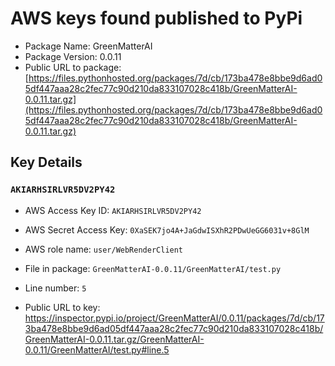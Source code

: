 # AWS keys found published to PyPi

* Package Name: GreenMatterAI
* Package Version: 0.0.11
* Public URL to package: [https://files.pythonhosted.org/packages/7d/cb/173ba478e8bbe9d6ad05df447aaa28c2fec77c90d210da833107028c418b/GreenMatterAI-0.0.11.tar.gz](https://files.pythonhosted.org/packages/7d/cb/173ba478e8bbe9d6ad05df447aaa28c2fec77c90d210da833107028c418b/GreenMatterAI-0.0.11.tar.gz)

## Key Details

### `AKIARHSIRLVR5DV2PY42`

* AWS Access Key ID: `AKIARHSIRLVR5DV2PY42`
* AWS Secret Access Key: `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` 
* AWS role name: `user/WebRenderClient`
* File in package: `GreenMatterAI-0.0.11/GreenMatterAI/test.py`
* Line number: `5`

* Public URL to key: https://inspector.pypi.io/project/GreenMatterAI/0.0.11/packages/7d/cb/173ba478e8bbe9d6ad05df447aaa28c2fec77c90d210da833107028c418b/GreenMatterAI-0.0.11.tar.gz/GreenMatterAI-0.0.11/GreenMatterAI/test.py#line.5


